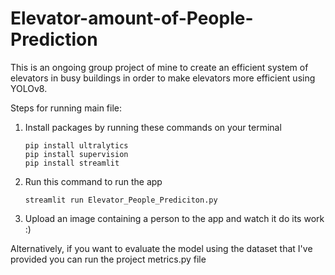 # Elevator-amount-of-People-Prediction
This is an ongoing group project of mine to create an efficient system of elevators in busy buildings in order to make elevators more efficient using YOLOv8.

Steps for running main file:
1. Install packages by running these commands on your terminal
   ```
   pip install ultralytics
   pip install supervision
   pip install streamlit
   ```

2. Run this command to run the app
   ```
   streamlit run Elevator_People_Prediciton.py
   ```
   
3. Upload an image containing a person to the app and watch it do its work :)

Alternatively, if you want to evaluate the model using the dataset that I've provided you can run the project metrics.py file
